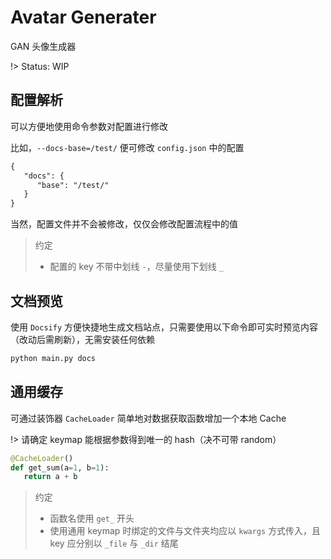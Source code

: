 # Avatar Generater

GAN 头像生成器

!> Status: WIP

## 配置解析

可以方便地使用命令参数对配置进行修改

比如，`--docs-base=/test/` 便可修改 `config.json` 中的配置

``` diff
{
   "docs": {
      "base": "/test/"
   }
}
```

当然，配置文件并不会被修改，仅仅会修改配置流程中的值

> 约定
> - 配置的 key 不带中划线 `-`，尽量使用下划线 `_`

## 文档预览

使用 `Docsify` 方便快捷地生成文档站点，只需要使用以下命令即可实时预览内容（改动后需刷新），无需安装任何依赖

``` bash
python main.py docs
```

## 通用缓存

可通过装饰器 `CacheLoader` 简单地对数据获取函数增加一个本地 Cache

!> 请确定 keymap 能根据参数得到唯一的 hash（决不可带 random）

``` python
@CacheLoader()
def get_sum(a=1, b=1):
   return a + b
```

> 约定
> - 函数名使用 `get_` 开头
> - 使用通用 keymap 时绑定的文件与文件夹均应以 `kwargs` 方式传入，且 key 应分别以 `_file` 与 `_dir` 结尾
